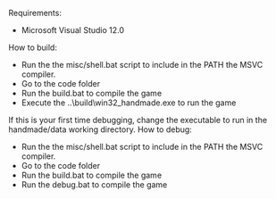 Requirements:
- Microsoft Visual Studio 12.0

How to build:
- Run the the misc/shell.bat script to include in the PATH the MSVC compiler.
- Go to the code folder
- Run the build.bat to compile the game
- Execute the ..\build\win32_handmade.exe to run the game

If this is your first time debugging, change the executable to run in the handmade/data working directory.
How to debug:
- Run the the misc/shell.bat script to include in the PATH the MSVC compiler.
- Go to the code folder
- Run the build.bat to compile the game
- Run the debug.bat to compile the game
